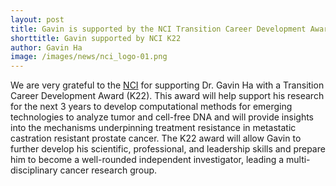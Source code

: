 ```yaml
---
layout: post
title: Gavin is supported by the NCI Transition Career Development Award (K22) 
shorttitle: Gavin supported by NCI K22
author: Gavin Ha
image: /images/news/nci_logo-01.png
---
```


We are very grateful to the [NCI](https://www.cancer.gov/) for supporting Dr. Gavin Ha with a Transition Career Development Award (K22). This award will help support his research for the next 3 years to develop computational methods for emerging technologies to analyze tumor and cell-free DNA and will provide insights into the mechanisms underpinning treatment resistance in metastatic castration resistant prostate cancer. The K22 award will allow Gavin to further develop his scientific, professional, and leadership skills and prepare him to become a well-rounded independent investigator, leading a multi-disciplinary cancer research group.    

